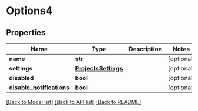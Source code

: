 # Options4

## Properties
Name | Type | Description | Notes
------------ | ------------- | ------------- | -------------
**name** | **str** |  | [optional] 
**settings** | [**ProjectsSettings**](ProjectsSettings.md) |  | [optional] 
**disabled** | **bool** |  | [optional] 
**disable_notifications** | **bool** |  | [optional] 

[[Back to Model list]](../README.md#documentation-for-models) [[Back to API list]](../README.md#documentation-for-api-endpoints) [[Back to README]](../README.md)



